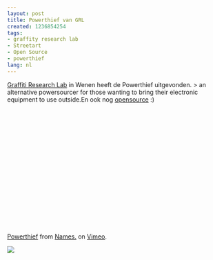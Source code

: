 ```yaml
---
layout: post
title: Powerthief van GRL
created: 1236854254
tags:
- graffity research lab
- Streetart
- Open Source
- powerthief
lang: nl
---
```

[Graffiti Research Lab](http://eyebeam.org/engage/engage.php?page=exhibitions&id=116 "Graffiti Research Lab") in Wenen heeft de Powerthief uitgevonden. > an alternative powersourcer for those wanting to bring their electronic equipment to use outside.En ook nog [opensource](http://www.instructables.com/id/Powerthief/) :)<object width="400" height="300"><param name="allowfullscreen" value="true" /><param name="allowscriptaccess" value="always" /><param name="movie" value="http://vimeo.com/moogaloop.swf?clip_id=3536597&amp;server=vimeo.com&amp;show_title=1&amp;show_byline=1&amp;show_portrait=0&amp;color=&amp;fullscreen=1" /><embed src="http://vimeo.com/moogaloop.swf?clip_id=3536597&amp;server=vimeo.com&amp;show_title=1&amp;show_byline=1&amp;show_portrait=0&amp;color=&amp;fullscreen=1" type="application/x-shockwave-flash" allowfullscreen="true" allowscriptaccess="always" width="400" height="300"></embed></object><br />[Powerthief](http://vimeo.com/3536597) from [Names.](http://vimeo.com/mzeltner) on [Vimeo](http://vimeo.com).<!--break--><div class="zemanta-pixie">![](http://img.zemanta.com/pixy.gif?x-id=e0432fc2-b4aa-45c5-8238-1a5c0dda07f8)<span class="zem-script more-related"><script type="text/javascript" src="http://static.zemanta.com/readside/loader.js" defer="defer"></script></span></div>
